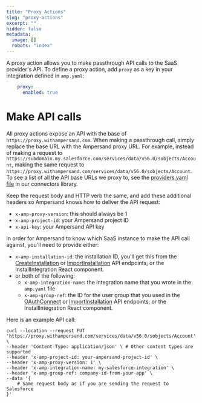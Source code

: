 ```yaml
---
title: "Proxy Actions"
slug: "proxy-actions"
excerpt: ""
hidden: false
metadata: 
  image: []
  robots: "index"
---
```

A proxy action allows you to make passthrough API calls to the SaaS provider's API. To define a proxy action, add `proxy` as a key in your integration defined in `amp.yaml`:

```yaml
    proxy:
      enabled: true
```

# Make API calls

All proxy actions expose an API with the base of `https://proxy.withampersand.com`. When making a passthrough call, simply replace the base URL with the Ampersand proxy URL. For example, instead of making a request to `https://subdomain.my.salesforce.com/services/data/v56.0/sobjects/Account`, making the same request to `https://proxy.withampersand.com/services/data/v56.0/sobjects/Account`. To see a list of all the API base URLs we proxy to, see the [providers.yaml file](https://github.com/amp-labs/connectors/blob/main/providers/providers.yaml) in our connectors library.

Keep the request body and HTTP verb the same, and add these additional headers so Ampersand knows how to deliver the API request:

- `x-amp-proxy-version`: this should always be 1
- `x-amp-project-id`: your Ampersand project ID
- `x-api-key`: your Ampersand API key

In order for Ampersand to know which SaaS instance to make the API call against, you'll need to provide either:

- `x-amp-installation-id`: the installation ID, you'll get this from the [CreateInstallation](ref:createinstallation) or [ImportInstallation](ref:importinstallation) API endpoints, or the InstallIntegration React component.
- or both of the following:
    - `x-amp-integration-name`: the integration name that you wrote in the `amp.yaml` file
    - `x-amp-group-ref`: the ID for the user group that you used in the [OAuthConnect](ref:oauthconnect) or [ImportInstallation](ref:importinstallation) API endpoints; or the InstallIntegration React component.

Here is an example API call:

```
curl --location --request PUT 'https://proxy.withampersand.com/services/data/v56.0/sobjects/Account' \
--header 'Content-Type: application/json' \ # Other content types are supported
--header 'x-amp-project-id: your-ampersand-project-id' \
--header 'x-amp-proxy-version: 1' \
--header 'x-amp-integration-name: my-salesforce-integration' \
--header 'x-amp-group-ref: company-id-from-your-app' \
--data '{
    # Same request body as if you are sending the request to Salesforce
}'
```
